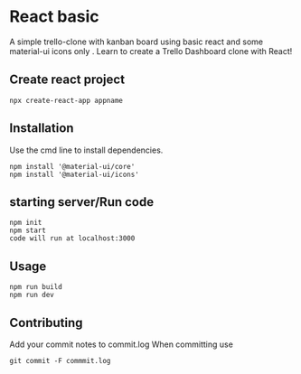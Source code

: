 


# React basic

A simple trello-clone with kanban board using basic react and some material-ui icons only .
Learn to create a Trello Dashboard clone with React!

## Create react project
```
npx create-react-app appname
```

## Installation

Use the cmd line to install dependencies. 

```
npm install '@material-ui/core'
npm install '@material-ui/icons'
```

## starting server/Run code
```
npm init
npm start
code will run at localhost:3000
```

## Usage

```
npm run build
npm run dev
```

## Contributing

Add your commit notes to commit.log
When committing use

```
git commit -F commmit.log
```
